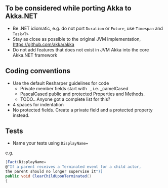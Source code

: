 ## To be considered while porting Akka to Akka.NET
- Be .NET idiomatic, e.g. do not port `Duration` or `Future`, use `Timespan` and `Task<T>`
- Stay as close as possible to the original JVM implementation, https://github.com/akka/akka
- Do not add features that does not exist in JVM Akka into the core Akka.NET framework

## Coding conventions
- Use the default Resharper guidelines for code
  - Private member fields start with `_`, i.e. _camelCased
  - PascalCased public and protected Properties and Methods.
  - TODO.. Anyone got a complete list for this?
- 4 spaces for indentation
- No protected fields. Create a private field and a protected property instead.

## Tests

- Name your tests using `DisplayName=`

e.g.

```csharp
[Fact(DisplayName=
@"If a parent receives a Terminated event for a child actor, 
the parent should no longer supervise it")]
public void ClearChildUponTerminated()
{
```